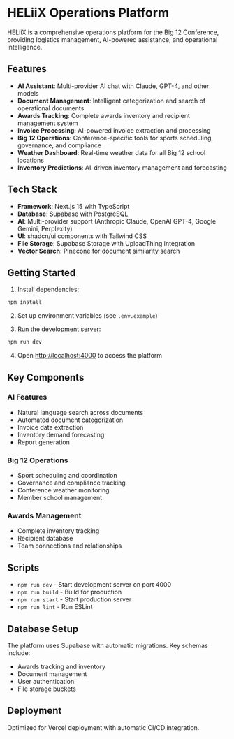 # HELiiX Operations Platform

HELiiX is a comprehensive operations platform for the Big 12 Conference, providing logistics management, AI-powered assistance, and operational intelligence.

## Features

- **AI Assistant**: Multi-provider AI chat with Claude, GPT-4, and other models
- **Document Management**: Intelligent categorization and search of operational documents
- **Awards Tracking**: Complete awards inventory and recipient management system
- **Invoice Processing**: AI-powered invoice extraction and processing
- **Big 12 Operations**: Conference-specific tools for sports scheduling, governance, and compliance
- **Weather Dashboard**: Real-time weather data for all Big 12 school locations
- **Inventory Predictions**: AI-driven inventory management and forecasting

## Tech Stack

- **Framework**: Next.js 15 with TypeScript
- **Database**: Supabase with PostgreSQL
- **AI**: Multi-provider support (Anthropic Claude, OpenAI GPT-4, Google Gemini, Perplexity)
- **UI**: shadcn/ui components with Tailwind CSS
- **File Storage**: Supabase Storage with UploadThing integration
- **Vector Search**: Pinecone for document similarity search

## Getting Started

1. Install dependencies:
```bash
npm install
```

2. Set up environment variables (see `.env.example`)

3. Run the development server:
```bash
npm run dev
```

4. Open [http://localhost:4000](http://localhost:4000) to access the platform

## Key Components

### AI Features
- Natural language search across documents
- Automated document categorization
- Invoice data extraction
- Inventory demand forecasting
- Report generation

### Big 12 Operations
- Sport scheduling and coordination
- Governance and compliance tracking
- Conference weather monitoring
- Member school management

### Awards Management
- Complete inventory tracking
- Recipient database
- Team connections and relationships

## Scripts

- `npm run dev` - Start development server on port 4000
- `npm run build` - Build for production
- `npm run start` - Start production server
- `npm run lint` - Run ESLint

## Database Setup

The platform uses Supabase with automatic migrations. Key schemas include:
- Awards tracking and inventory
- Document management
- User authentication
- File storage buckets

## Deployment

Optimized for Vercel deployment with automatic CI/CD integration.
